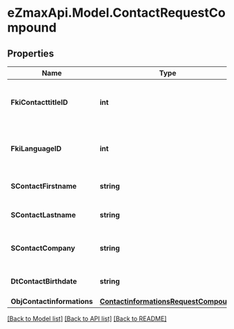 
# eZmaxApi.Model.ContactRequestCompound

## Properties

Name | Type | Description | Notes
------------ | ------------- | ------------- | -------------
**FkiContacttitleID** | **int** | The unique ID of the Contacttitle.  Valid values:  |Value|Description| |-|-| |1|Ms.| |2|Mr.| |4|(Blank)| |5|Me (For Notaries)| | 
**FkiLanguageID** | **int** | The unique ID of the Language.  Valid values:  |Value|Description| |-|-| |1|French| |2|English| | 
**SContactFirstname** | **string** | The First name of the contact | 
**SContactLastname** | **string** | The Last name of the contact | 
**SContactCompany** | **string** | The Company name of the contact | 
**DtContactBirthdate** | **string** | The Birth Date of the contact | [optional] 
**ObjContactinformations** | [**ContactinformationsRequestCompound**](ContactinformationsRequestCompound.md) |  | 

[[Back to Model list]](../README.md#documentation-for-models)
[[Back to API list]](../README.md#documentation-for-api-endpoints)
[[Back to README]](../README.md)

